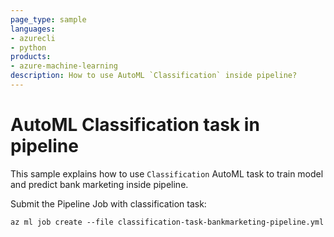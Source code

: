 ```yaml
---
page_type: sample
languages:
- azurecli
- python
products:
- azure-machine-learning
description: How to use AutoML `Classification` inside pipeline?
---
```


# AutoML Classification task in pipeline

This sample explains how to use `Classification` AutoML task to train model and predict bank marketing inside pipeline.

Submit the Pipeline Job with classification task:
```
az ml job create --file classification-task-bankmarketing-pipeline.yml
```
